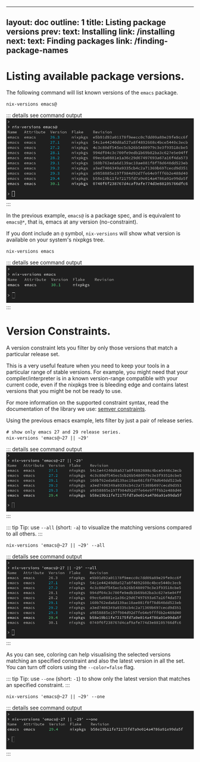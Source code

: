 ______________________________________________________________________

## layout: doc outline: 1 title: Listing package versions prev: text: Installing link: /installing next: text: Finding packages link: /finding-package-names

# Listing available package versions.

The following command will list known versions of the `emacs` package.

```shell
nix-versions emacs@
```

::: details see command output
![list-all-emacs](./list-all-emacs.png)
:::

In the previous example, `emacs@` is a package spec, and is equivalent to `emacs@*`, that is, emacs at any version (no-constraint).

If you dont include an `@` symbol, `nix-versions` will show what version is available on your system's
nixpkgs tree.

```shell
nix-versions emacs
```

::: details see command output
![list-current-emacs](./list-current-emacs.png)
:::

# Version Constraints.

A version constraint lets you filter by only those versions that match a particular release set.

This is a very useful feature when you need to keep your tools in a particular range of stable versions.
For example, you might need that your compiler/interpreter is in a known version-range compatible with your current code, even if the nixpkgs tree is bleeding edge and contains latest versions that you might be not be ready to use.

For more information on the supported constraint syntax, read the documentation of the library we use:  [semver constraints](https://github.com/Masterminds/semver?tab=readme-ov-file#checking-version-constraints).

Using the previous emacs example, lets filter by just a pair of release series.

```shell
# show only emacs 27 and 29 release series.
nix-versions 'emacs@~27 || ~29'
```

::: details see command output
![list-emacs-27-29](./list-emacs-27-29.png)
:::

::: tip Tip: use `--all` (short: `-a`) to visualize the matching versions compared to all others.
:::

```shell
nix-versions 'emacs@~27 || ~29' --all
```

::: details see command output
![list-emacs-27-29-all](./list-emacs-27-29-all.png)
:::

As you can see, coloring can help visualising the selected versions matching an specified constraint and also
the latest version in all the set. You can turn off colors using the `--color=false` flag.

::: tip Tip: use `--one` (short: `-1`) to show only the latest version that matches an specified constraint.
:::

```shell
nix-versions 'emacs@~27 || ~29' --one
```

::: details see command output
![list-emacs-27-29-one](./list-emacs-27-29-one.png)
:::
